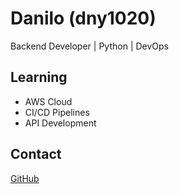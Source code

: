 # Danilo (dny1020)

Backend Developer | Python | DevOps

## Learning
- AWS Cloud
- CI/CD Pipelines  
- API Development

## Contact
[GitHub](https://github.com/dny1020)
